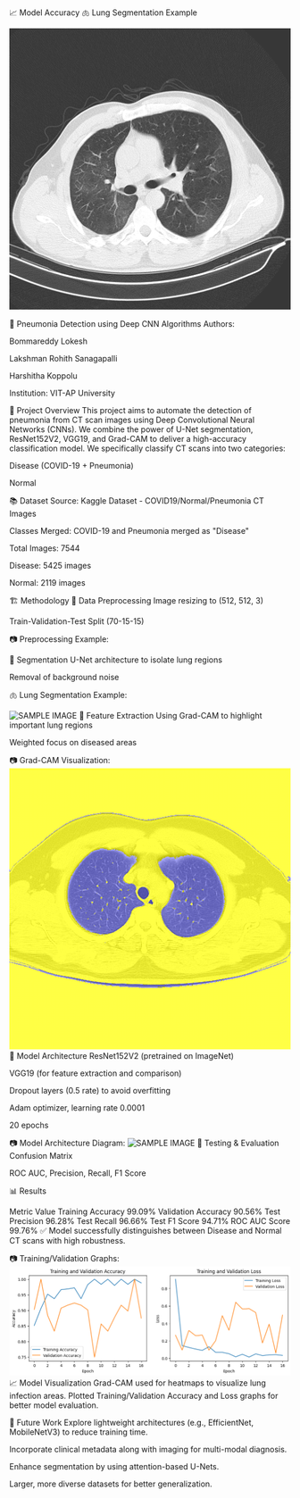📈 Model Accuracy
🫁 Lung Segmentation Example



![SAMPLE IMAGE](IMAGES/PNEUMONIA_ORIGINAL.png)

📄 Pneumonia Detection using Deep CNN Algorithms
Authors:

Bommareddy Lokesh

Lakshman Rohith Sanagapalli

Harshitha Koppolu

Institution: VIT-AP University

🏥 Project Overview
This project aims to automate the detection of pneumonia from CT scan images using Deep Convolutional Neural Networks (CNNs).
We combine the power of U-Net segmentation, ResNet152V2, VGG19, and Grad-CAM to deliver a high-accuracy classification model.
We specifically classify CT scans into two categories:

Disease (COVID-19 + Pneumonia)

Normal

📚 Dataset
Source: Kaggle Dataset - COVID19/Normal/Pneumonia CT Images

Classes Merged: COVID-19 and Pneumonia merged as "Disease"

Total Images: 7544

Disease: 5425 images

Normal: 2119 images

🏗️ Methodology
🔹 Data Preprocessing
Image resizing to (512, 512, 3)

Train-Validation-Test Split (70-15-15)

📷 Preprocessing Example:

🔹 Segmentation
U-Net architecture to isolate lung regions

Removal of background noise

🫁 Lung Segmentation Example:

![SAMPLE IMAGE](IMAGES/PREPROCESSING.png)
🔹 Feature Extraction
Using Grad-CAM to highlight important lung regions

Weighted focus on diseased areas

📷 Grad-CAM Visualization:
![SAMPLE IMAGE](IMAGES/GRADCAM.png)
🔹 Model Architecture
ResNet152V2 (pretrained on ImageNet)

VGG19 (for feature extraction and comparison)

Dropout layers (0.5 rate) to avoid overfitting

Adam optimizer, learning rate 0.0001

20 epochs

📷 Model Architecture Diagram:
![SAMPLE IMAGE](IMAGES/ARCHITECTURE.png)
🔹 Testing & Evaluation
Confusion Matrix

ROC AUC, Precision, Recall, F1 Score

📊 Results

Metric	Value
Training Accuracy	99.09%
Validation Accuracy	90.56%
Test Precision	96.28%
Test Recall	96.66%
Test F1 Score	94.71%
ROC AUC Score	99.76%
✅ Model successfully distinguishes between Disease and Normal CT scans with high robustness.

📷 Training/Validation Graphs:
![SAMPLE IMAGE](IMAGES/OUTPUT_GRAPHS.png)
📈 Model Visualization
Grad-CAM used for heatmaps to visualize lung infection areas.
Plotted Training/Validation Accuracy and Loss graphs for better model evaluation.

📌 Future Work
Explore lightweight architectures (e.g., EfficientNet, MobileNetV3) to reduce training time.

Incorporate clinical metadata along with imaging for multi-modal diagnosis.

Enhance segmentation by using attention-based U-Nets.

Larger, more diverse datasets for better generalization.
